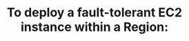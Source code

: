 ---
layout: answer
title: "To deploy a fault-tolerant EC2 instance within a Region:"
blurb: "<p>To achieve fault tolerance, deploy to two Availability Zones and use a Load Balancer. The Load Balancer will distribute traffic between the two Zones, w"
quid: 140
---